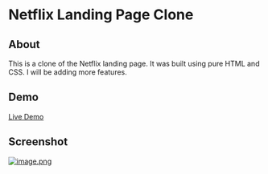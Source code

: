 # Netflix Landing Page Clone

## About

This is a clone of the Netflix landing page. It was built using pure HTML and CSS. I will be adding more features.

## Demo

[Live Demo](https://netflix-landing-by-j.netlify.app/)

## Screenshot

[![image.png](https://i.postimg.cc/zfnVsYY9/image.png)](https://postimg.cc/67pWZS30)
